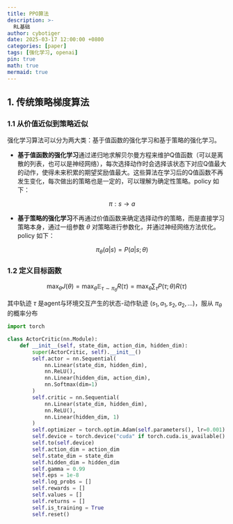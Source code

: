 ```yaml
---
title: PPO算法
description: >-
  RL基础
author: cybotiger
date: 2025-03-17 12:00:00 +0800
categories: [paper]
tags: [强化学习, openai]
pin: true
math: true
mermaid: true
---
```


## 1. 传统策略梯度算法

### **1.1 从价值近似到策略近似**

强化学习算法可以分为两大类：基于值函数的强化学习和基于策略的强化学习。

- **基于值函数的强化学习**通过递归地求解贝尔曼方程来维护Q值函数（可以是离散的列表，也可以是神经网络），每次选择动作时会选择该状态下对应Q值最大的动作，使得未来积累的期望奖励值最大。这些算法在学习后的Q值函数不再发生变化，每次做出的策略也是一定的，可以理解为确定性策略。policy 如下：
    
    $$
    \pi:s \rightarrow a
    $$
    
- **基于策略的强化学习**不再通过价值函数来确定选择动作的策略，而是直接学习策略本身，通过一组参数 $\theta$ 对策略进行参数化，并通过神经网络方法优化。policy 如下：
    
    $$
    \pi_\theta(a|s)=P(a|s;\theta)
    $$
    

### **1.2 定义目标函数**

$$
\max_{\theta} J(\theta) = \max_{\theta} \mathbb{E}_{\tau \sim \pi_{\theta}} R(\tau) = \max_{\theta} \sum_{\tau} P(\tau;\theta)R(\tau)
$$

其中轨迹 $\tau$ 是agent与环境交互产生的状态-动作轨迹 $(s_1,a_1,s_2,a_2,...)$，服从 $\pi_\theta$ 的概率分布

```python
import torch

class ActorCritic(nn.Module):
    def __init__(self, state_dim, action_dim, hidden_dim):
        super(ActorCritic, self).__init__()
        self.actor = nn.Sequential(
            nn.Linear(state_dim, hidden_dim),
            nn.ReLU(),
            nn.Linear(hidden_dim, action_dim),
            nn.Softmax(dim=1)
        )
        self.critic = nn.Sequential(
            nn.Linear(state_dim, hidden_dim),
            nn.ReLU(),
            nn.Linear(hidden_dim, 1)
        )
        self.optimizer = torch.optim.Adam(self.parameters(), lr=0.001)
        self.device = torch.device("cuda" if torch.cuda.is_available() else "cpu")
        self.to(self.device)
        self.action_dim = action_dim
        self.state_dim = state_dim
        self.hidden_dim = hidden_dim
        self.gamma = 0.99
        self.eps = 1e-8
        self.log_probs = []
        self.rewards = []
        self.values = []
        self.returns = []
        self.is_training = True
        self.reset()
        
```